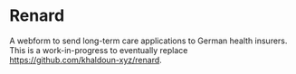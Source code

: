 # Renard

A webform to send long-term care applications to German health insurers.
This is a work-in-progress to eventually replace https://github.com/khaldoun-xyz/renard.
